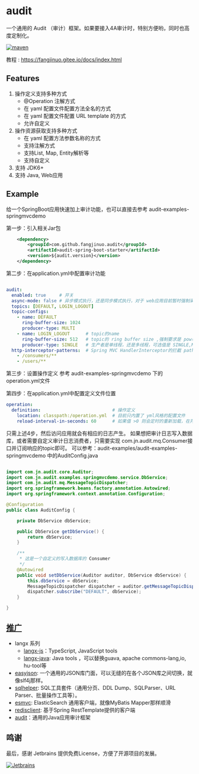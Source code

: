 # audit
一个通用的 Audit （审计）框架。如果要接入4A审计时，特别方便哟，同时也高度定制化。

[![maven](https://img.shields.io/badge/maven-v2.2.0-green.svg)](https://search.maven.org/search?q=g:com.github.fangjinuo.audit%20AND%20v:2.2.0)

教程 : https://fangjinuo.gitee.io/docs/index.html


## Features
1. 操作定义支持多种方式
    + @Operation 注解方式
    + 在 yaml 配置文件配置方法全名的方式
    + 在 yaml 配置文件配置 URL template 的方式
    + 允许自定义
2. 操作资源获取支持多种方式
    + 在 yaml 配置方法参数名称的方式
    + 支持注解方式
    + 支持List, Map, Entity解析等
    + 支持自定义
3. 支持 JDK6+
4. 支持 Java, Web应用

## Example
给一个SpringBoot应用快速加上审计功能，也可以直接去参考 audit-examples-springmvcdemo 

第一步：引入相关Jar包
```xml
    <dependency>
        <groupId>com.github.fangjinuo.audit</groupId>
        <artifactId>audit-spring-boot-starter</artifactId>
        <version>${audit.version}</version>
    </dependency>
```
第二步：在application.yml中配置审计功能
```yaml

audit:
  enabled: true     # 开关
  async-mode: false # 异步模式执行，还是同步模式执行，对于 web应用目前暂时强制采用同步模式
  topics: [DEFAULT, LOGIN_LOGOUT]
  topic-configs:
    - name: DEFAULT
      ring-buffer-size: 1024
      producer-type: MULTI
    - name: LOGIN_LOGOUT      # topic的name
      ring-buffer-size: 512   # topic的 ring buffer size ,强制要求是 pow(2)
      producer-type: SINGLE   # 生产者是单线程，还是多线程，可选值是 SINGLE,MULTI
  http-interceptor-patterns:  # Spring MVC HandlerInterceptor的拦截 pathPatterns
    - /consumers/**
    - /users/**


```

第三步：设置操作定义
参考 audit-examples-springmvcdemo 下的 operation.yml文件

第四步：在application.yml中配置定义文件位置
```yml
operation:
  definition:                           # 操作定义
    location: classpath:/operation.yml  # 目前只内置了 yml风格的配置文件
    reload-interval-in-seconds: 60      # 如果值 >0 则会定时的重新加载，在开发环境下有很有用
```

只需上述4步，然后访问应用就会有相应的日志产生。
如果想把审计日志写入数据库，或者需要自定义审计日志消费者，只需要实现 com.jn.audit.mq.Consumer接口并订阅响应的topic即可。
可以参考：audit-examples/audit-examples-springmvcdemo 中的AuditConfig.java
```java

import com.jn.audit.core.Auditor;
import com.jn.audit.examples.springmvcdemo.service.DbService;
import com.jn.audit.mq.MessageTopicDispatcher;
import org.springframework.beans.factory.annotation.Autowired;
import org.springframework.context.annotation.Configuration;

@Configuration
public class AuditConfig {

    private DbService dbService;

    public DbService getDbService() {
        return dbService;
    }

    /**
     * 这是一个自定义的写入数据库的 Consumer
     */
    @Autowired
    public void setDbService(Auditor auditor, DbService dbService) {
        this.dbService = dbService;
        MessageTopicDispatcher dispatcher = auditor.getMessageTopicDispatcher();
        dispatcher.subscribe("DEFAULT", dbService);
    }

}

```




##  [推广](https://github.com/fangjinuo)
+ langx 系列
    - [langx-js](https://github.com/fangjinuo/langx-js)：TypeScript, JavaScript tools
    - [langx-java](https://github.com/fangjinuo/langx-java): Java tools ，可以替换guava, apache commons-lang,io, hu-tool等
+ [easyjson](https://github.com/fangjinuo/easyjson): 一个通用的JSON库门面，可以无缝的在各个JSON库之间切换，就像slf4j那样。
+ [sqlhelper](https://github.com/fangjinuo/sqlhelper): SQL工具套件（通用分页、DDL Dump、SQLParser、URL Parser、批量操作工具等）。
+ [esmvc](https://github.com/fangjinuo/es-mvc): ElasticSearch 通用客户端，就像MyBatis Mapper那样顺滑
+ [redisclient](https://github.com/fangjinuo/redisclient): 基于Spring RestTemplate提供的客户端
+ [audit](https://github.com/fangjinuo/audit)：通用的Java应用审计框架

## 鸣谢
最后，感谢 Jetbrains 提供免费License，方便了开源项目的发展。

[![Jetbrains](https://github.com/fangjinuo/sqlhelper/blob/master/_images/jetbrains.png)](https://www.jetbrains.com/zh-cn/)

